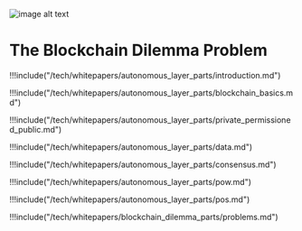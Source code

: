 
![image alt text](/img/tf-tech-logo.png)

# The Blockchain Dilemma Problem

!!!include("/tech/whitepapers/autonomous_layer_parts/introduction.md")

!!!include("/tech/whitepapers/autonomous_layer_parts/blockchain_basics.md")

!!!include("/tech/whitepapers/autonomous_layer_parts/private_permissioned_public.md")

!!!include("/tech/whitepapers/autonomous_layer_parts/data.md")

!!!include("/tech/whitepapers/autonomous_layer_parts/consensus.md")

!!!include("/tech/whitepapers/autonomous_layer_parts/pow.md")

!!!include("/tech/whitepapers/autonomous_layer_parts/pos.md")

!!!include("/tech/whitepapers/blockchain_dilemma_parts/problems.md")